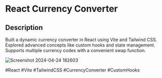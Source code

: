 # React Currency Converter

## Description
Built a dynamic currency converter in React using Vite and Tailwind CSS. Explored advanced concepts like custom hooks and state management. Supports multiple currency codes with a convenient swap function.

![Screenshot 2024-04-24 182603](https://github.com/neharikarout/DSA/assets/144371961/68406ed2-7ef3-4e21-a28f-30f5acf1e437)


#React #Vite #TailwindCSS #CurrencyConverter #CustomHooks
